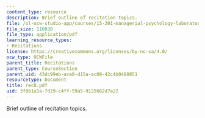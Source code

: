 ```yaml
---
content_type: resource
description: Brief outline of recitation topics.
file: /ol-ocw-studio-app/courses/15-301-managerial-psychology-laboratory-fall-2004/3f0b1a1a7d29c4ff59a59125662d7a22_rec8.pdf
file_size: 116038
file_type: application/pdf
learning_resource_types:
- Recitations
license: https://creativecommons.org/licenses/by-nc-sa/4.0/
ocw_type: OCWFile
parent_title: Recitations
parent_type: CourseSection
parent_uid: 43dc99eb-ace8-d15a-ac08-42c4b0488851
resourcetype: Document
title: rec8.pdf
uid: 3f0b1a1a-7d29-c4ff-59a5-9125662d7a22
---
```

Brief outline of recitation topics.